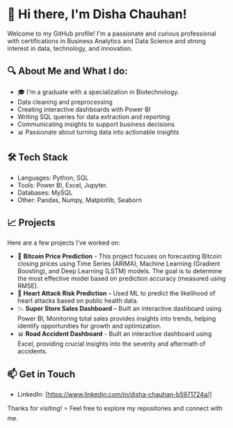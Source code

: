 # 👋 Hi there, I'm Disha Chauhan!

Welcome to my GitHub profile! I'm a passionate and curious professional with certifications in Business Analytics and Data Science and strong interest in data, technology, and innovation.

## 🔍 About Me and What I do:
- 🎓 I'm a graduate with a specialization in Biotechnology.
- Data cleaning and preprocessing  
- Creating interactive dashboards with Power BI  
- Writing SQL queries for data extraction and reporting  
- Communicating insights to support business decisions
- 📊 Passionate about turning data into actionable insights

## 🛠️ Tech Stack

- Languages: Python, SQL
- Tools: Power BI, Excel, Jupyter.
- Databases: MySQL
- Other: Pandas, Numpy, Matplotlib, Seaborn

## 📈 Projects

Here are a few projects I've worked on:
- 🔬 **Bitcoin Price Prediction** - This project focuses on forecasting Bitcoin closing prices using Time Series (ARIMA), Machine Learning (Gradient Boosting), and Deep Learning (LSTM) models. The goal is to determine the most effective model based on prediction accuracy (measured using RMSE).
- 🔬 **Heart Attack Risk Prediction** – Used ML to predict the likelihood of heart attacks based on public health data.
- 📉 **Super Store Sales Dashboard** – Built an interactive dashboard using Power BI, Monitoring total sales provides insights into trends, helping identify opportunities for growth and optimization.
- 📊 **Road Accident Dashboard** - Built an interactive dashboard using Excel, providing crucial insights into the severity and aftermath of accidents.

## 📫 Get in Touch

- LinkedIn: [https://www.linkedin.com/in/disha-chauhan-b5971724a/]

Thanks for visiting! ⭐ Feel free to explore my repositories and connect with me.
